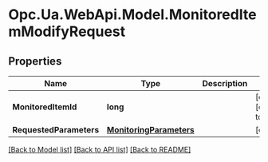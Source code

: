 # Opc.Ua.WebApi.Model.MonitoredItemModifyRequest

## Properties

Name | Type | Description | Notes
------------ | ------------- | ------------- | -------------
**MonitoredItemId** | **long** |  | [optional] [default to 0]
**RequestedParameters** | [**MonitoringParameters**](MonitoringParameters.md) |  | [optional] 

[[Back to Model list]](../README.md#documentation-for-models) [[Back to API list]](../README.md#documentation-for-api-endpoints) [[Back to README]](../README.md)

